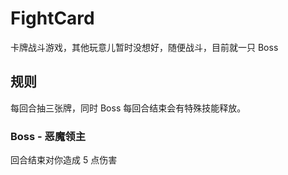 # FightCard

卡牌战斗游戏，其他玩意儿暂时没想好，随便战斗，目前就一只 Boss

## 规则

每回合抽三张牌，同时 Boss 每回合结束会有特殊技能释放。

### Boss - 恶魔领主

回合结束对你造成 5 点伤害
